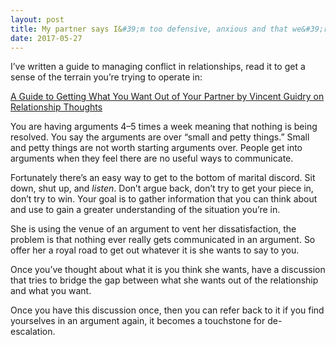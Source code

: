 ```yaml
---
layout: post
title: My partner says I&#39;m too defensive, anxious and that we&#39;re too different. Our relationship is slowly being destroyed. What do I do to make it work?
date: 2017-05-27
---
```


<p>I’ve written a guide to managing conflict in relationships, read it to get a sense of the terrain you’re trying to operate in:</p><p><a href="https://vinceguidry.quora.com/A-Guide-to-Getting-What-You-Want-Out-of-Your-Partner">A Guide to Getting What You Want Out of Your Partner by Vincent Guidry on Relationship Thoughts</a></p><p>You are having arguments 4–5 times a week meaning that nothing is being resolved. You say the arguments are over “small and petty things.” Small and petty things are not worth starting arguments over. People get into arguments when they feel there are no useful ways to communicate.</p><p>Fortunately there’s an easy way to get to the bottom of marital discord. Sit down, shut up, and <i>listen</i>. Don’t argue back, don’t try to get your piece in, don’t try to win. Your goal is to gather information that you can think about and use to gain a greater understanding of the situation you’re in.</p><p>She is using the venue of an argument to vent her dissatisfaction, the problem is that nothing ever really gets communicated in an argument. So offer her a royal road to get out whatever it is she wants to say to you.</p><p>Once you’ve thought about what it is you think she wants, have a discussion that tries to bridge the gap between what she wants out of the relationship and what you want.</p><p>Once you have this discussion once, then you can refer back to it if you find yourselves in an argument again, it becomes a touchstone for de-escalation.</p>
